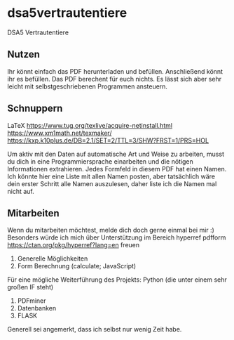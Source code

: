 # dsa5vertrautentiere
DSA5 Vertrautentiere

## Nutzen
Ihr könnt einfach das PDF herunterladen und befüllen. Anschließend könnt ihr es befüllen. Das PDF berechent für euch nichts. Es lässt sich aber sehr leicht mit selbstgeschriebenen Programmen ansteuern.

## Schnuppern
LaTeX
https://www.tug.org/texlive/acquire-netinstall.html
https://www.xm1math.net/texmaker/
https://kxp.k10plus.de/DB=2.1/SET=2/TTL=3/SHW?FRST=1/PRS=HOL

Um aktiv mit den Daten auf automatische Art und Weise zu arbeiten, musst du dich in eine Programmiersprache einarbeiten und die nötigen Informationen extrahieren. Jedes Formfeld in diesem PDF hat einen Namen. Ich könnte hier eine Liste mit allen Namen posten, aber tatsächlich wäre dein erster Schritt alle Namen auszulesen, daher liste ich die Namen mal nicht auf.

## Mitarbeiten
Wenn du mitarbeiten möchtest, melde dich doch gerne einmal bei mir :)
Besonders würde ich mich über Unterstützung im Bereich hyperref pdfform https://ctan.org/pkg/hyperref?lang=en freuen
1. Generelle Möglichkeiten
2. Form Berechnung (calculate; JavaScript)

Für eine mögliche Weiterführung des Projekts: Python (die unter einem sehr großen IF steht)
1. PDFminer
2. Datenbanken
3. FLASK

Generell sei angemerkt, dass ich selbst nur wenig Zeit habe.
